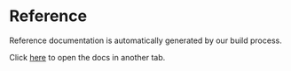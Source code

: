 # Reference

Reference documentation is automatically generated by our build process.

Click <a href="./../reference/" target="_blank">here</a> to open the docs in another tab.